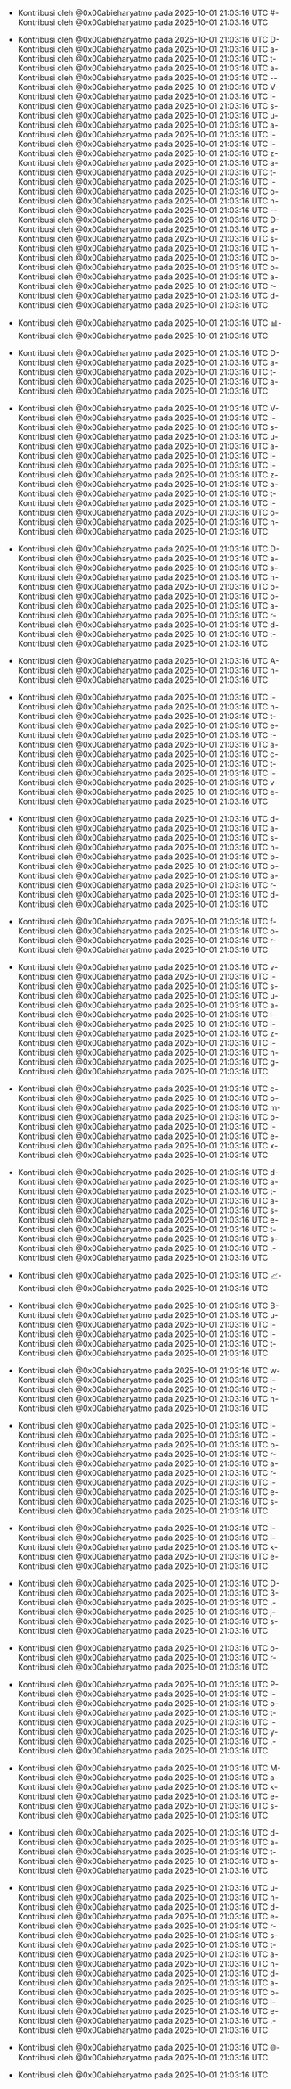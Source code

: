 - Kontribusi oleh @0x00abieharyatmo pada 2025-10-01 21:03:16 UTC
#- Kontribusi oleh @0x00abieharyatmo pada 2025-10-01 21:03:16 UTC
 - Kontribusi oleh @0x00abieharyatmo pada 2025-10-01 21:03:16 UTC
D- Kontribusi oleh @0x00abieharyatmo pada 2025-10-01 21:03:16 UTC
a- Kontribusi oleh @0x00abieharyatmo pada 2025-10-01 21:03:16 UTC
t- Kontribusi oleh @0x00abieharyatmo pada 2025-10-01 21:03:16 UTC
a- Kontribusi oleh @0x00abieharyatmo pada 2025-10-01 21:03:16 UTC
-- Kontribusi oleh @0x00abieharyatmo pada 2025-10-01 21:03:16 UTC
V- Kontribusi oleh @0x00abieharyatmo pada 2025-10-01 21:03:16 UTC
i- Kontribusi oleh @0x00abieharyatmo pada 2025-10-01 21:03:16 UTC
s- Kontribusi oleh @0x00abieharyatmo pada 2025-10-01 21:03:16 UTC
u- Kontribusi oleh @0x00abieharyatmo pada 2025-10-01 21:03:16 UTC
a- Kontribusi oleh @0x00abieharyatmo pada 2025-10-01 21:03:16 UTC
l- Kontribusi oleh @0x00abieharyatmo pada 2025-10-01 21:03:16 UTC
i- Kontribusi oleh @0x00abieharyatmo pada 2025-10-01 21:03:16 UTC
z- Kontribusi oleh @0x00abieharyatmo pada 2025-10-01 21:03:16 UTC
a- Kontribusi oleh @0x00abieharyatmo pada 2025-10-01 21:03:16 UTC
t- Kontribusi oleh @0x00abieharyatmo pada 2025-10-01 21:03:16 UTC
i- Kontribusi oleh @0x00abieharyatmo pada 2025-10-01 21:03:16 UTC
o- Kontribusi oleh @0x00abieharyatmo pada 2025-10-01 21:03:16 UTC
n- Kontribusi oleh @0x00abieharyatmo pada 2025-10-01 21:03:16 UTC
-- Kontribusi oleh @0x00abieharyatmo pada 2025-10-01 21:03:16 UTC
D- Kontribusi oleh @0x00abieharyatmo pada 2025-10-01 21:03:16 UTC
a- Kontribusi oleh @0x00abieharyatmo pada 2025-10-01 21:03:16 UTC
s- Kontribusi oleh @0x00abieharyatmo pada 2025-10-01 21:03:16 UTC
h- Kontribusi oleh @0x00abieharyatmo pada 2025-10-01 21:03:16 UTC
b- Kontribusi oleh @0x00abieharyatmo pada 2025-10-01 21:03:16 UTC
o- Kontribusi oleh @0x00abieharyatmo pada 2025-10-01 21:03:16 UTC
a- Kontribusi oleh @0x00abieharyatmo pada 2025-10-01 21:03:16 UTC
r- Kontribusi oleh @0x00abieharyatmo pada 2025-10-01 21:03:16 UTC
d- Kontribusi oleh @0x00abieharyatmo pada 2025-10-01 21:03:16 UTC

- Kontribusi oleh @0x00abieharyatmo pada 2025-10-01 21:03:16 UTC
📊- Kontribusi oleh @0x00abieharyatmo pada 2025-10-01 21:03:16 UTC
 - Kontribusi oleh @0x00abieharyatmo pada 2025-10-01 21:03:16 UTC
D- Kontribusi oleh @0x00abieharyatmo pada 2025-10-01 21:03:16 UTC
a- Kontribusi oleh @0x00abieharyatmo pada 2025-10-01 21:03:16 UTC
t- Kontribusi oleh @0x00abieharyatmo pada 2025-10-01 21:03:16 UTC
a- Kontribusi oleh @0x00abieharyatmo pada 2025-10-01 21:03:16 UTC
 - Kontribusi oleh @0x00abieharyatmo pada 2025-10-01 21:03:16 UTC
V- Kontribusi oleh @0x00abieharyatmo pada 2025-10-01 21:03:16 UTC
i- Kontribusi oleh @0x00abieharyatmo pada 2025-10-01 21:03:16 UTC
s- Kontribusi oleh @0x00abieharyatmo pada 2025-10-01 21:03:16 UTC
u- Kontribusi oleh @0x00abieharyatmo pada 2025-10-01 21:03:16 UTC
a- Kontribusi oleh @0x00abieharyatmo pada 2025-10-01 21:03:16 UTC
l- Kontribusi oleh @0x00abieharyatmo pada 2025-10-01 21:03:16 UTC
i- Kontribusi oleh @0x00abieharyatmo pada 2025-10-01 21:03:16 UTC
z- Kontribusi oleh @0x00abieharyatmo pada 2025-10-01 21:03:16 UTC
a- Kontribusi oleh @0x00abieharyatmo pada 2025-10-01 21:03:16 UTC
t- Kontribusi oleh @0x00abieharyatmo pada 2025-10-01 21:03:16 UTC
i- Kontribusi oleh @0x00abieharyatmo pada 2025-10-01 21:03:16 UTC
o- Kontribusi oleh @0x00abieharyatmo pada 2025-10-01 21:03:16 UTC
n- Kontribusi oleh @0x00abieharyatmo pada 2025-10-01 21:03:16 UTC
 - Kontribusi oleh @0x00abieharyatmo pada 2025-10-01 21:03:16 UTC
D- Kontribusi oleh @0x00abieharyatmo pada 2025-10-01 21:03:16 UTC
a- Kontribusi oleh @0x00abieharyatmo pada 2025-10-01 21:03:16 UTC
s- Kontribusi oleh @0x00abieharyatmo pada 2025-10-01 21:03:16 UTC
h- Kontribusi oleh @0x00abieharyatmo pada 2025-10-01 21:03:16 UTC
b- Kontribusi oleh @0x00abieharyatmo pada 2025-10-01 21:03:16 UTC
o- Kontribusi oleh @0x00abieharyatmo pada 2025-10-01 21:03:16 UTC
a- Kontribusi oleh @0x00abieharyatmo pada 2025-10-01 21:03:16 UTC
r- Kontribusi oleh @0x00abieharyatmo pada 2025-10-01 21:03:16 UTC
d- Kontribusi oleh @0x00abieharyatmo pada 2025-10-01 21:03:16 UTC
:- Kontribusi oleh @0x00abieharyatmo pada 2025-10-01 21:03:16 UTC
 - Kontribusi oleh @0x00abieharyatmo pada 2025-10-01 21:03:16 UTC
A- Kontribusi oleh @0x00abieharyatmo pada 2025-10-01 21:03:16 UTC
n- Kontribusi oleh @0x00abieharyatmo pada 2025-10-01 21:03:16 UTC
 - Kontribusi oleh @0x00abieharyatmo pada 2025-10-01 21:03:16 UTC
i- Kontribusi oleh @0x00abieharyatmo pada 2025-10-01 21:03:16 UTC
n- Kontribusi oleh @0x00abieharyatmo pada 2025-10-01 21:03:16 UTC
t- Kontribusi oleh @0x00abieharyatmo pada 2025-10-01 21:03:16 UTC
e- Kontribusi oleh @0x00abieharyatmo pada 2025-10-01 21:03:16 UTC
r- Kontribusi oleh @0x00abieharyatmo pada 2025-10-01 21:03:16 UTC
a- Kontribusi oleh @0x00abieharyatmo pada 2025-10-01 21:03:16 UTC
c- Kontribusi oleh @0x00abieharyatmo pada 2025-10-01 21:03:16 UTC
t- Kontribusi oleh @0x00abieharyatmo pada 2025-10-01 21:03:16 UTC
i- Kontribusi oleh @0x00abieharyatmo pada 2025-10-01 21:03:16 UTC
v- Kontribusi oleh @0x00abieharyatmo pada 2025-10-01 21:03:16 UTC
e- Kontribusi oleh @0x00abieharyatmo pada 2025-10-01 21:03:16 UTC
 - Kontribusi oleh @0x00abieharyatmo pada 2025-10-01 21:03:16 UTC
d- Kontribusi oleh @0x00abieharyatmo pada 2025-10-01 21:03:16 UTC
a- Kontribusi oleh @0x00abieharyatmo pada 2025-10-01 21:03:16 UTC
s- Kontribusi oleh @0x00abieharyatmo pada 2025-10-01 21:03:16 UTC
h- Kontribusi oleh @0x00abieharyatmo pada 2025-10-01 21:03:16 UTC
b- Kontribusi oleh @0x00abieharyatmo pada 2025-10-01 21:03:16 UTC
o- Kontribusi oleh @0x00abieharyatmo pada 2025-10-01 21:03:16 UTC
a- Kontribusi oleh @0x00abieharyatmo pada 2025-10-01 21:03:16 UTC
r- Kontribusi oleh @0x00abieharyatmo pada 2025-10-01 21:03:16 UTC
d- Kontribusi oleh @0x00abieharyatmo pada 2025-10-01 21:03:16 UTC
 - Kontribusi oleh @0x00abieharyatmo pada 2025-10-01 21:03:16 UTC
f- Kontribusi oleh @0x00abieharyatmo pada 2025-10-01 21:03:16 UTC
o- Kontribusi oleh @0x00abieharyatmo pada 2025-10-01 21:03:16 UTC
r- Kontribusi oleh @0x00abieharyatmo pada 2025-10-01 21:03:16 UTC
 - Kontribusi oleh @0x00abieharyatmo pada 2025-10-01 21:03:16 UTC
v- Kontribusi oleh @0x00abieharyatmo pada 2025-10-01 21:03:16 UTC
i- Kontribusi oleh @0x00abieharyatmo pada 2025-10-01 21:03:16 UTC
s- Kontribusi oleh @0x00abieharyatmo pada 2025-10-01 21:03:16 UTC
u- Kontribusi oleh @0x00abieharyatmo pada 2025-10-01 21:03:16 UTC
a- Kontribusi oleh @0x00abieharyatmo pada 2025-10-01 21:03:16 UTC
l- Kontribusi oleh @0x00abieharyatmo pada 2025-10-01 21:03:16 UTC
i- Kontribusi oleh @0x00abieharyatmo pada 2025-10-01 21:03:16 UTC
z- Kontribusi oleh @0x00abieharyatmo pada 2025-10-01 21:03:16 UTC
i- Kontribusi oleh @0x00abieharyatmo pada 2025-10-01 21:03:16 UTC
n- Kontribusi oleh @0x00abieharyatmo pada 2025-10-01 21:03:16 UTC
g- Kontribusi oleh @0x00abieharyatmo pada 2025-10-01 21:03:16 UTC
 - Kontribusi oleh @0x00abieharyatmo pada 2025-10-01 21:03:16 UTC
c- Kontribusi oleh @0x00abieharyatmo pada 2025-10-01 21:03:16 UTC
o- Kontribusi oleh @0x00abieharyatmo pada 2025-10-01 21:03:16 UTC
m- Kontribusi oleh @0x00abieharyatmo pada 2025-10-01 21:03:16 UTC
p- Kontribusi oleh @0x00abieharyatmo pada 2025-10-01 21:03:16 UTC
l- Kontribusi oleh @0x00abieharyatmo pada 2025-10-01 21:03:16 UTC
e- Kontribusi oleh @0x00abieharyatmo pada 2025-10-01 21:03:16 UTC
x- Kontribusi oleh @0x00abieharyatmo pada 2025-10-01 21:03:16 UTC
 - Kontribusi oleh @0x00abieharyatmo pada 2025-10-01 21:03:16 UTC
d- Kontribusi oleh @0x00abieharyatmo pada 2025-10-01 21:03:16 UTC
a- Kontribusi oleh @0x00abieharyatmo pada 2025-10-01 21:03:16 UTC
t- Kontribusi oleh @0x00abieharyatmo pada 2025-10-01 21:03:16 UTC
a- Kontribusi oleh @0x00abieharyatmo pada 2025-10-01 21:03:16 UTC
s- Kontribusi oleh @0x00abieharyatmo pada 2025-10-01 21:03:16 UTC
e- Kontribusi oleh @0x00abieharyatmo pada 2025-10-01 21:03:16 UTC
t- Kontribusi oleh @0x00abieharyatmo pada 2025-10-01 21:03:16 UTC
s- Kontribusi oleh @0x00abieharyatmo pada 2025-10-01 21:03:16 UTC
.- Kontribusi oleh @0x00abieharyatmo pada 2025-10-01 21:03:16 UTC
 - Kontribusi oleh @0x00abieharyatmo pada 2025-10-01 21:03:16 UTC
📈- Kontribusi oleh @0x00abieharyatmo pada 2025-10-01 21:03:16 UTC
 - Kontribusi oleh @0x00abieharyatmo pada 2025-10-01 21:03:16 UTC
B- Kontribusi oleh @0x00abieharyatmo pada 2025-10-01 21:03:16 UTC
u- Kontribusi oleh @0x00abieharyatmo pada 2025-10-01 21:03:16 UTC
i- Kontribusi oleh @0x00abieharyatmo pada 2025-10-01 21:03:16 UTC
l- Kontribusi oleh @0x00abieharyatmo pada 2025-10-01 21:03:16 UTC
t- Kontribusi oleh @0x00abieharyatmo pada 2025-10-01 21:03:16 UTC
 - Kontribusi oleh @0x00abieharyatmo pada 2025-10-01 21:03:16 UTC
w- Kontribusi oleh @0x00abieharyatmo pada 2025-10-01 21:03:16 UTC
i- Kontribusi oleh @0x00abieharyatmo pada 2025-10-01 21:03:16 UTC
t- Kontribusi oleh @0x00abieharyatmo pada 2025-10-01 21:03:16 UTC
h- Kontribusi oleh @0x00abieharyatmo pada 2025-10-01 21:03:16 UTC
 - Kontribusi oleh @0x00abieharyatmo pada 2025-10-01 21:03:16 UTC
l- Kontribusi oleh @0x00abieharyatmo pada 2025-10-01 21:03:16 UTC
i- Kontribusi oleh @0x00abieharyatmo pada 2025-10-01 21:03:16 UTC
b- Kontribusi oleh @0x00abieharyatmo pada 2025-10-01 21:03:16 UTC
r- Kontribusi oleh @0x00abieharyatmo pada 2025-10-01 21:03:16 UTC
a- Kontribusi oleh @0x00abieharyatmo pada 2025-10-01 21:03:16 UTC
r- Kontribusi oleh @0x00abieharyatmo pada 2025-10-01 21:03:16 UTC
i- Kontribusi oleh @0x00abieharyatmo pada 2025-10-01 21:03:16 UTC
e- Kontribusi oleh @0x00abieharyatmo pada 2025-10-01 21:03:16 UTC
s- Kontribusi oleh @0x00abieharyatmo pada 2025-10-01 21:03:16 UTC
 - Kontribusi oleh @0x00abieharyatmo pada 2025-10-01 21:03:16 UTC
l- Kontribusi oleh @0x00abieharyatmo pada 2025-10-01 21:03:16 UTC
i- Kontribusi oleh @0x00abieharyatmo pada 2025-10-01 21:03:16 UTC
k- Kontribusi oleh @0x00abieharyatmo pada 2025-10-01 21:03:16 UTC
e- Kontribusi oleh @0x00abieharyatmo pada 2025-10-01 21:03:16 UTC
 - Kontribusi oleh @0x00abieharyatmo pada 2025-10-01 21:03:16 UTC
D- Kontribusi oleh @0x00abieharyatmo pada 2025-10-01 21:03:16 UTC
3- Kontribusi oleh @0x00abieharyatmo pada 2025-10-01 21:03:16 UTC
.- Kontribusi oleh @0x00abieharyatmo pada 2025-10-01 21:03:16 UTC
j- Kontribusi oleh @0x00abieharyatmo pada 2025-10-01 21:03:16 UTC
s- Kontribusi oleh @0x00abieharyatmo pada 2025-10-01 21:03:16 UTC
 - Kontribusi oleh @0x00abieharyatmo pada 2025-10-01 21:03:16 UTC
o- Kontribusi oleh @0x00abieharyatmo pada 2025-10-01 21:03:16 UTC
r- Kontribusi oleh @0x00abieharyatmo pada 2025-10-01 21:03:16 UTC
 - Kontribusi oleh @0x00abieharyatmo pada 2025-10-01 21:03:16 UTC
P- Kontribusi oleh @0x00abieharyatmo pada 2025-10-01 21:03:16 UTC
l- Kontribusi oleh @0x00abieharyatmo pada 2025-10-01 21:03:16 UTC
o- Kontribusi oleh @0x00abieharyatmo pada 2025-10-01 21:03:16 UTC
t- Kontribusi oleh @0x00abieharyatmo pada 2025-10-01 21:03:16 UTC
l- Kontribusi oleh @0x00abieharyatmo pada 2025-10-01 21:03:16 UTC
y- Kontribusi oleh @0x00abieharyatmo pada 2025-10-01 21:03:16 UTC
.- Kontribusi oleh @0x00abieharyatmo pada 2025-10-01 21:03:16 UTC
 - Kontribusi oleh @0x00abieharyatmo pada 2025-10-01 21:03:16 UTC
M- Kontribusi oleh @0x00abieharyatmo pada 2025-10-01 21:03:16 UTC
a- Kontribusi oleh @0x00abieharyatmo pada 2025-10-01 21:03:16 UTC
k- Kontribusi oleh @0x00abieharyatmo pada 2025-10-01 21:03:16 UTC
e- Kontribusi oleh @0x00abieharyatmo pada 2025-10-01 21:03:16 UTC
s- Kontribusi oleh @0x00abieharyatmo pada 2025-10-01 21:03:16 UTC
 - Kontribusi oleh @0x00abieharyatmo pada 2025-10-01 21:03:16 UTC
d- Kontribusi oleh @0x00abieharyatmo pada 2025-10-01 21:03:16 UTC
a- Kontribusi oleh @0x00abieharyatmo pada 2025-10-01 21:03:16 UTC
t- Kontribusi oleh @0x00abieharyatmo pada 2025-10-01 21:03:16 UTC
a- Kontribusi oleh @0x00abieharyatmo pada 2025-10-01 21:03:16 UTC
 - Kontribusi oleh @0x00abieharyatmo pada 2025-10-01 21:03:16 UTC
u- Kontribusi oleh @0x00abieharyatmo pada 2025-10-01 21:03:16 UTC
n- Kontribusi oleh @0x00abieharyatmo pada 2025-10-01 21:03:16 UTC
d- Kontribusi oleh @0x00abieharyatmo pada 2025-10-01 21:03:16 UTC
e- Kontribusi oleh @0x00abieharyatmo pada 2025-10-01 21:03:16 UTC
r- Kontribusi oleh @0x00abieharyatmo pada 2025-10-01 21:03:16 UTC
s- Kontribusi oleh @0x00abieharyatmo pada 2025-10-01 21:03:16 UTC
t- Kontribusi oleh @0x00abieharyatmo pada 2025-10-01 21:03:16 UTC
a- Kontribusi oleh @0x00abieharyatmo pada 2025-10-01 21:03:16 UTC
n- Kontribusi oleh @0x00abieharyatmo pada 2025-10-01 21:03:16 UTC
d- Kontribusi oleh @0x00abieharyatmo pada 2025-10-01 21:03:16 UTC
a- Kontribusi oleh @0x00abieharyatmo pada 2025-10-01 21:03:16 UTC
b- Kontribusi oleh @0x00abieharyatmo pada 2025-10-01 21:03:16 UTC
l- Kontribusi oleh @0x00abieharyatmo pada 2025-10-01 21:03:16 UTC
e- Kontribusi oleh @0x00abieharyatmo pada 2025-10-01 21:03:16 UTC
.- Kontribusi oleh @0x00abieharyatmo pada 2025-10-01 21:03:16 UTC
 - Kontribusi oleh @0x00abieharyatmo pada 2025-10-01 21:03:16 UTC
🌐- Kontribusi oleh @0x00abieharyatmo pada 2025-10-01 21:03:16 UTC

- Kontribusi oleh @0x00abieharyatmo pada 2025-10-01 21:03:16 UTC

